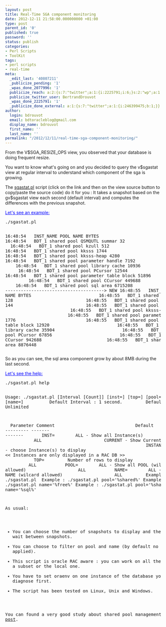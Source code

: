 ```yaml
---
layout: post
title: Real-Time SGA component monitoring
date: 2012-12-11 21:58:00.000000000 +01:00
type: post
parent_id: '0'
published: true
password: ''
status: publish
categories:
- Perl Scripts
- ToolKit
tags:
- perl scripts
- real-time
meta:
  _edit_last: '40807211'
  _publicize_pending: '1'
  _wpas_done_2077996: '1'
  publicize_reach: a:2:{s:7:"twitter";a:1:{i:2225791;i:6;}s:2:"wp";a:1:{i:0;i:5;}}
  publicize_twitter_user: BertrandDrouvot
  _wpas_done_2225791: '1'
  _publicize_done_external: a:1:{s:7:"twitter";a:1:{i:246399475;b:1;}}
author:
  login: bdrouvot
  email: bdtoracleblog@gmail.com
  display_name: bdrouvot
  first_name: ''
  last_name: ''
permalink: "/2012/12/11/real-time-sga-component-monitoring/"
---
```

<p>From the V$SGA_RESIZE_OPS view, you observed that your database is doing frequent resize.</p>
<p>You want to know what's going on and you decided to query the v$sgastat view at regular interval to understand which component of the sga is growing.</p>
<p>The <a title="sgastat" href="http://bdrouvot.wordpress.com/sgastat/" target="_blank">sgastat.pl</a> script (click on the link and then on the view source button to copy/paste the source code) do it for you : It takes a snapshot based on the gv$sgastat view each second (default interval) and computes the differences with the previous snapshot.</p>
<p><span style="text-decoration:underline;"><span style="color:#0000ff;text-decoration:underline;">Let's see an example:</span></span></p>
<pre>./sgastat.pl

16:48:54   INST_NAME	POOL	        NAME		        BYTES                         
16:48:54   BDT_1	shared pool	QSMQUTL summar	        32                            
16:48:54   BDT_1	shared pool	kzull		        512                           
16:48:54   BDT_1	shared pool	kksss		        1744                          
16:48:54   BDT_1	shared pool	kksss-heap	        4280                          
16:48:54   BDT_1	shared pool	parameter handle	7192                          
16:48:54   BDT_1	shared pool	library cache		10936                         
16:48:54   BDT_1	shared pool	PCursor			12544                         
16:48:54   BDT_1	shared pool	parameter table block	51896                         
16:48:54   BDT_1	shared pool	CCursor			449688                        
16:48:54   BDT_1	shared pool	sql area		6715208                       
--------------------------------------&gt; NEW
16:48:55   INST_NAME	POOL	        NAME			BYTES                         
16:48:55   BDT_1	shared pool	kzull			128                           
16:48:55   BDT_1	shared pool	KTCCC OBJECT		144                           
16:48:55   BDT_1	shared pool	kksss			416                           
16:48:55   BDT_1	shared pool	kksss-heap		1040                          
16:48:55   BDT_1	shared pool	parameter handle	1776                          
16:48:55   BDT_1	shared pool	parameter table block	12920                         
16:48:55   BDT_1	shared pool	library cache		35904                         
16:48:55   BDT_1	shared pool	PCursor			67856                         
16:48:55   BDT_1	shared pool	CCursor			942688                        
16:48:55   BDT_1	shared pool	sql area		8876448</pre>
<p>So as you can see, the sql area component grow by about 8MB during the last second.</p>
<p><span style="text-decoration:underline;"><span style="color:#0000ff;text-decoration:underline;">Let's see the help:</span></span></p>
<pre>./sgastat.pl help

Usage: ./sgastat.pl [Interval [Count]] [inst=] [top=] [pool=] [name=] 
        Default Interval : 1 second.
        Default Count    : Unlimited

  Parameter    Comment                               			Default    
  ---------    -------                                                	-------
&nbsp; &nbsp; &nbsp; INST= &nbsp; &nbsp; &nbsp; &nbsp;ALL - Show all Instance(s) &nbsp; &nbsp; &nbsp; &nbsp; &nbsp; &nbsp; &nbsp; &nbsp; &nbsp; &nbsp; &nbsp; &nbsp;&nbsp; &nbsp; &nbsp; ALL &nbsp; &nbsp; &nbsp; &nbsp; &nbsp; &nbsp; &nbsp; &nbsp; &nbsp; &nbsp; &nbsp; &nbsp;CURRENT - Show Current Instance &nbsp; &nbsp; &nbsp; &nbsp; &nbsp; &nbsp; &nbsp; &nbsp; &nbsp; &nbsp; &nbsp; &nbsp; &nbsp; &nbsp; &nbsp; &nbsp; &nbsp; &nbsp; &nbsp; &nbsp;&nbsp; &nbsp; &nbsp; &nbsp; &nbsp; &nbsp; &nbsp; &nbsp; &nbsp;INSTANCE\_NAME,... - choose Instance(s) to display &nbsp; &nbsp; &nbsp; &nbsp; &nbsp; &nbsp; &nbsp; &nbsp; &nbsp; &nbsp; &nbsp;&nbsp; &nbsp; &nbsp; &nbsp; &nbsp; &nbsp; &nbsp; &nbsp; &nbsp; &nbsp; \<\< Instances are only displayed in a RAC DB \>\> &nbsp; &nbsp; &nbsp; &nbsp; &nbsp; &nbsp; &nbsp; &nbsp; &nbsp; &nbsp; &nbsp;&nbsp; &nbsp; TOP= &nbsp; &nbsp; &nbsp; &nbsp; Number of rows to display &nbsp; &nbsp; &nbsp; &nbsp; &nbsp; &nbsp; &nbsp; &nbsp; &nbsp; &nbsp; &nbsp; &nbsp; &nbsp; &nbsp; &nbsp; &nbsp;ALL &nbsp; &nbsp; &nbsp; &nbsp; &nbsp; POOL= &nbsp; &nbsp; &nbsp; &nbsp;ALL - Show all POOL (wilcard allowed) &nbsp; &nbsp; &nbsp; &nbsp; &nbsp; &nbsp; &nbsp; &nbsp; &nbsp; &nbsp;ALL &nbsp; &nbsp; &nbsp; &nbsp; &nbsp; NAME= &nbsp; &nbsp; &nbsp; &nbsp;ALL - Show all NAME (wilcard allowed) &nbsp; &nbsp; &nbsp; &nbsp; &nbsp; &nbsp; &nbsp; &nbsp; &nbsp; &nbsp;ALL &nbsp; &nbsp; &nbsp; &nbsp; Example : ./sgastat.pl&nbsp; Example : ./sgastat.pl pool='%shared%' Example : ./sgastat.pl name='%free%' Example : ./sgastat.pl pool='%shared%' name='%sql%'

As usual:

- You can choose the number of snapshots to display and the time to wait between snapshots.
- You can choose to filter on pool and name (by default no filter is applied).
- This script is oracle RAC aware&nbsp;: you can work on all the instances, a subset or the local one.
- You have to set oraenv on one instance of the database you want to diagnose first.
- The script has been tested on Linux, Unix and Windows.

You can found a very good study about shared pool management in [Coskan's post](http://coskan.wordpress.com/2007/09/14/what-i-learned-about-shared-pool-management/).

